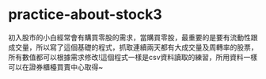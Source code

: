 # practice-about-stock3
初入股市的小白經常會有購買零股的需求，當購買零股，最重要的是要有流動性跟成交量，所以寫了這個基礎的程式，抓取連續兩天都有大成交量及周轉率的股票，所有數值都可以根據需求修改!這個程式一樣是csv資料讀取的練習，所用資料一樣可以在證券櫃檯買賣中心取得~
